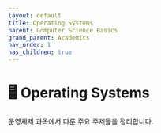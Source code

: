 ```yaml
---
layout: default
title: Operating Systems
parent: Computer Science Basics
grand_parent: Academics
nav_order: 1
has_children: true
---
```


# 🖥️ Operating Systems

운영체제 과목에서 다룬 주요 주제들을 정리합니다.